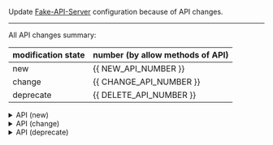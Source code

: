 Update [Fake-API-Server](https://github.com/Chisanan232/PyFake-API-Server) configuration because of API changes.

---

All API changes summary:

| modification state | number (by allow methods of API) |
|--------------------|----------------------------------|
| new                | {{ NEW_API_NUMBER }}             |
| change             | {{ CHANGE_API_NUMBER }}          |
| deprecate          | {{ DELETE_API_NUMBER }}          |

<details>
<summary>API (new)</summary>
<ul>

{{ ADD_API_SUMMARY }}

[//]: # (Should be like below content)
[//]: # (* `/test/v1/process`)
[//]: # (  * `PUT`)

</ul>
</details>

<details>
<summary>API (change)</summary>
<ul>

{{ CHANGE_API_SUMMARY }}

[//]: # (* `/test/v1/sample`)
[//]: # (  * `GET`)
[//]: # (* `/test/v1/foo-feature`)
[//]: # (  * `GET`)
[//]: # (  * `POST`)
[//]: # (  * `DELETE`)

</ul>
</details>

<details>
<summary>API (deprecate)</summary>
<ul>

{{ DELETE_API_SUMMARY }}

[//]: # (* `/test/v1/deprecate`)
[//]: # (  * `PUT`)

</ul>
</details>
